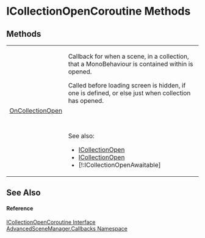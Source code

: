 # ICollectionOpenCoroutine Methods




## Methods
<table>
<tr>
<td><a href="M_AdvancedSceneManager_Callbacks_ICollectionOpenCoroutine_OnCollectionOpen.md">OnCollectionOpen</a></td>
<td><p>Callback for when a scene, in a collection, that a MonoBehaviour is contained within is opened.</p><p>

Called before loading screen is hidden, if one is defined, or else just when collection has opened.</p><br /><br />

 See also: <ul><li><a href="T_AdvancedSceneManager_Callbacks_ICollectionOpen.md">ICollectionOpen</a></li><li><a href="T_AdvancedSceneManager_Callbacks_ICollectionOpen.md">ICollectionOpen</a></li><li>[!:ICollectionOpenAwaitable]</li></ul>

</td></tr>
</table>

## See Also


#### Reference
<a href="T_AdvancedSceneManager_Callbacks_ICollectionOpenCoroutine.md">ICollectionOpenCoroutine Interface</a>  
<a href="N_AdvancedSceneManager_Callbacks.md">AdvancedSceneManager.Callbacks Namespace</a>  
